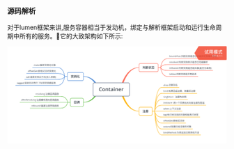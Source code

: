 ### 源码解析

对于lumen框架来讲,服务容器相当于发动机，绑定与解析框架启动和运行生命周期中所有的服务。它的大致架构如下所示:

![服务容器架构示意图](./images/container_struct.png)






